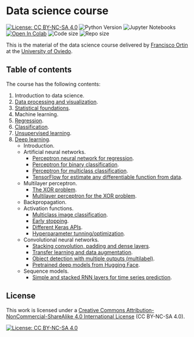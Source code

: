 # Data science course

[![License: CC BY-NC-SA 4.0](https://img.shields.io/badge/License-CC%20BY--NC--SA%204.0-lightgrey.svg)](https://creativecommons.org/licenses/by-nc-sa/4.0/)
![Python Version](https://img.shields.io/badge/python-3.11%2B-blue)
![Jupyter Notebooks](https://img.shields.io/badge/Jupyter-Notebook-orange)
[![Open In Colab](https://colab.research.google.com/assets/colab-badge.svg)]()
<img alt="Code size" src="https://img.shields.io/github/languages/code-size/francisco-ortin/data-science-course">
<img alt="Repo size" src="https://img.shields.io/github/repo-size/francisco-ortin/data-science-course">

This is the material of the data science course delivered by [Francisco Ortin](https://www.reflection.uniovi.es/ortin/) 
at the [University of Oviedo](https://www.uniovi.es).

## Table of contents

The course has the following contents:

1. Introduction to data science.
2. [Data processing and visualization](data-proc-visual).
3. [Statistical foundations](statistics).
4. Machine learning.
5. [Regression](regression).
6. [Classification](classification).
7. [Unsupervised learning](unsupervised).
8. [Deep learning](deep-learning).
   - Introduction.
   - Artificial neural networks.
     - [Perceptron neural network for regression](deep-learning/anns/iris_regression.iypnb).
     - [Perceptron for binary classification](anns/iris_single_classifier.ipynb).
     - [Perceptron for multiclass classification](anns/iris_multiple_classifier.ipynb).
     - [TensorFlow for estimate any differentiable function from data](anns/function_estimation.ipynb).
   - Multilayer perceptron.
     - [The XOR problem](mlp/xor_perceptron.ipynb).
     - [Multilayer perceptron for the XOR problem](mlp/xor_mlp.ipynb).
   - Backpropagation.
   - Activation functions.
     - [Multiclass image classification](activation/image_classifier.ipynb). 
     - [Early stopping](activation/early_stopping.ipynb). 
     - [Different Keras APIs](activation/regression.ipynb). 
     - [Hyperparameter tunning/optimization](activation/hyperparameter.ipynb). 
   - Convolutional neural networks.
     - [Stacking convolution, padding and dense layers](cnn/cnn_architecture.ipynb). 
     - [Transfer learning and data augmentation](cnn/transfer_learning.ipynb). 
     - [Object detection with multiple outputs (multilabel)](cnn/object_detection.ipynb). 
     - [Pretrained deep models from Hugging Face](cnn/hugging_face.ipynb). 
   - Sequence models.
     - [Simple and stacked RNN layers for time series prediction](rnn/simple_rnn.ipynb). 


## License

This work is licensed under a [Creative Commons Attribution-NonCommercial-ShareAlike 4.0 International License](LICENSE) (CC BY-NC-SA 4.0).

[![License: CC BY-NC-SA 4.0](https://mirrors.creativecommons.org/presskit/buttons/88x31/svg/by-nc-sa.svg)](LICENSE)
